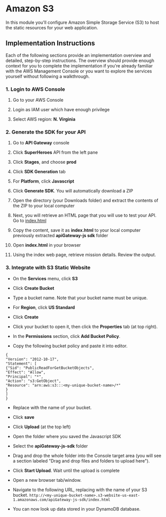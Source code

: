 # Amazon S3

In this module you'll configure Amazon Simple Storage Service (S3) to host the static resources for your web application. 

## Implementation Instructions
Each of the following sections provide an implementation overview and detailed, step-by-step instructions. The overview should provide enough context for you to complete the implementation if you're already familiar with the AWS Management Console or you want to explore the services yourself without following a walkthrough.


### 1. Login to AWS Console
1. Go to your AWS Console

2. Login as IAM user which have enough privilege

3. Select AWS region: **N. Virginia**

### 2. Generate the SDK for your API

1. Go to **API Gateway** console

1. Click **SuperHeroes** API from the left pane

1. Click **Stages**, and choose **prod**

1. Click **SDK Generation** tab

1. For **Platform**, click **Javascript**

1. Click **Generate SDK**. You will automatically download a ZIP

1. Open the directory (your Downloads folder) and extract the contents of the ZIP to your local computer

1. Next, you will retrieve an HTML page that you will use to test your API. Go to [index.html](index.html)

1. Copy the content, save it as  **index.html** to your local computer previously extracted **apiGateway-js sdk** folder

1. Open **index.html** in your browser

1. Using the index web page, retrieve mission details. Review the output.

### 3. Integrate with S3 Static Website

- On the **Services** menu, click **S3**

- Click **Create Bucket** 

- Type a bucket name. Note that your bucket name must be unique. 

- For **Region**, click **US Standard**

- Click **Create**

- Click your bucket to open it, then click the **Properties** tab (at top right).

- In the **Permissions** section, click **Add Bucket Policy**.

- Copy the following bucket policy and paste it into editor.

```
{
"Version": "2012-10-17",  
"Statement": [   
{"Sid": "PublicReadForGetBucketObjects",
"Effect": "Allow",
"Principal": "*",
"Action": "s3:GetObject",
"Resource": "arn:aws:s3:::<my-unique-bucket-name>/*"
}
]
}
```

- Replace **<my-unique-bucket-name>** with the name of your bucket.

- Click **save**

- Click **Upload** (at the top left)

- Open the folder where you saved the Javascript SDK

- Select the **apiGateway-js-sdk** folder

- Drag and drop the whole folder into the Console target area (you will see a section labeled "Drag and drop files and folders to upload here").

- Click **Start Upload**. Wait until the upload is complete

- Open a new browser tab/window.

- Navigate to the following URL, replacing **<my-unique-bucket-name>** with the name of your S3 bucket.
`http://<my-unique-bucket-name>.s3-website-us-east-1.amazonaws.com/apiGateway-js-sdk/index.html  `

- You can now look up data stored in your DynamoDB database.